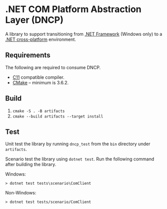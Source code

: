 # .NET COM Platform Abstraction Layer (DNCP)

A library to support transitioning from [.NET Framework][netfx_download] (Windows only) to a [.NET cross-platform][dotnet_download] environment.

## Requirements

The following are required to consume DNCP.

* [C11](https://en.cppreference.com/w/c/language/history) compatible compiler.
* [CMake](https://cmake.org/download/) &ndash; minimum is 3.6.2.

## Build

1) `cmake -S . -B artifacts`
1) `cmake --build artifacts --target install`

## Test

Unit test the library by running `dncp_test` from the `bin` directory under `artifacts`.

Scenario test the library using `dotnet test`. Run the following command after building the library.

Windows:

`> dotnet test tests\scenario\ComClient`

Non-Windows:

`> dotnet test tests/scenario/ComClient`

<!-- Links -->

[dotnet_download]: https://dotnet.microsoft.com/download
[netfx_download]: https://dotnet.microsoft.com/download/dotnet-framework